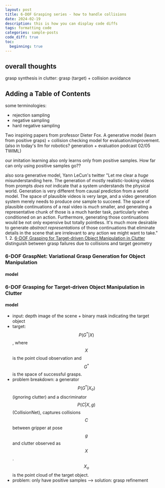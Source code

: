 ```yaml
---
layout: post
title: 6-DOF Grasping series - how to handle collisions
date: 2024-02-19
description: this is how you can display code diffs
tags: formatting code
categories: sample-posts
code_diff: true
toc:
  beginning: true
---
```


## overall thoughts

grasp synthesis in clutter: grasp (target) + collision avoidance

## Adding a Table of Contents

some terminologies:
- rejection sampling
- negative sampling
- hard negative sampling

Two inspiring papers from professor Dieter Fox. A generative model (learn from positive graps) + collision checking model for evaluation/improvement. (also in today's llm for robotics? generation + evaluation podcast 02/05 TWIML)

our imitation learning also only learns only from positive samples. How far can only using positive samples go??


also sora generative model, Yann LeCun's twitter "Let me clear a *huge* misunderstanding here.
The generation of mostly realistic-looking videos from prompts *does not* indicate that a system understands the physical world.
Generation is very different from causal prediction from a world model.
The space of plausible videos is very large, and a video generation system merely needs to produce *one* sample to succeed.
The space of plausible continuations of a real video is *much* smaller, and generating a representative chunk of those is a much harder task, particularly when conditioned on an action.
Furthermore, generating those continuations would be not only expensive but totally pointless.
It's much more desirable to generate *abstract representations* of those continuations that eliminate details in the scene that are irrelevant to any action we might want to take."
1. 
2. [6-DOF Grasping for Target-driven Object Manipulation in Clutter](https://arxiv.org/pdf/1912.03628.pdf) distinguish between grasp failures due to collisions and target geometry

### 6-DOF GraspNet: Variational Grasp Generation for Object Manipulation
#### model

### 6-DOF Grasping for Target-driven Object Manipulation in Clutter
#### model
- input: depth image of the scene + binary mask indicating the target object
- target: 
$$ P(G^*|X) $$, 
where $$ X $$ is the point cloud observation and $$ G^* $$ is the space of successful grasps.
- problem breakdown: a generator 
$$ P(G^*|X_o) $$ (ignoring clutter)
and a discriminator $$ P(C|X, g) $$ (CollisionNet), captures collisions $$ C $$ between gripper at pose $$ g $$ and clutter observed as $$ X $$. $$ X_o $$ is the point cloud of the target object.
- problem: only have positive samples --> solution: grasp refinement


